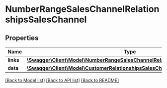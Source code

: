 # NumberRangeSalesChannelRelationshipsSalesChannel

## Properties
Name | Type | Description | Notes
------------ | ------------- | ------------- | -------------
**links** | [**\Swagger\Client\Model\NumberRangeSalesChannelRelationshipsSalesChannelLinks**](NumberRangeSalesChannelRelationshipsSalesChannelLinks.md) |  | [optional] 
**data** | [**\Swagger\Client\Model\CustomerRelationshipsSalesChannelData**](CustomerRelationshipsSalesChannelData.md) |  | [optional] 

[[Back to Model list]](../../README.md#documentation-for-models) [[Back to API list]](../../README.md#documentation-for-api-endpoints) [[Back to README]](../../README.md)

